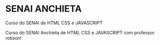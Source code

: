 # SENAI ANCHIETA
 Curso do SENAI de HTML CSS e JAVASCRIPT

Curso do SENAI Anchieta de HTML CSS e JAVASCRIPT com professor robson!